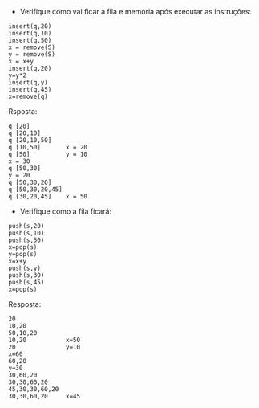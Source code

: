 * Verifique como vai ficar a fila e memória após executar as instruções:

```
insert(q,20)
insert(q,10)
insert(q,50)
x = remove(S)
y = remove(S)
x = x+y
insert(q,20)
y=y*2
insert(q,y)
insert(q,45)
x=remove(q)
```

Rsposta:

```
q [20]
q [20,10]
q [20,10,50]
q [10,50]       x = 20
q [50]          y = 10
x = 30
q [50,30]
y = 20
q [50,30,20]
q [50,30,20,45]
q [30,20,45]    x = 50
```

* Verifique como a fila ficará:

```
push(s,20)
push(s,10)
push(s,50)
x=pop(s)
y=pop(s)
x=x+y
push(s,y)
push(s,30)
push(s,45)
x=pop(s)
```

Resposta:

```
20
10,20
50,10,20
10,20           x=50
20              y=10
x=60
60,20
y=30
30,60,20
30,30,60,20
45,30,30,60,20
30,30,60,20     x=45
```